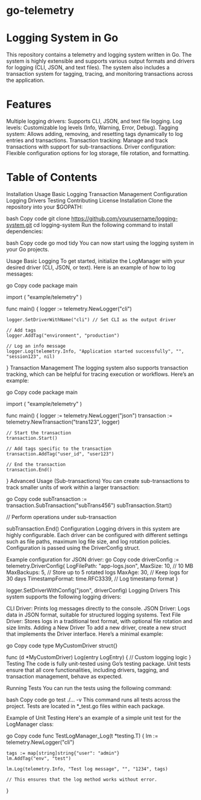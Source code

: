 # go-telemetry

# Logging System in Go

This repository contains a telemetry and logging system written in Go. The system is highly extensible and supports various output formats and drivers for logging (CLI, JSON, and text files). The system also includes a transaction system for tagging, tracing, and monitoring transactions across the application.

# Features

Multiple logging drivers: Supports CLI, JSON, and text file logging.
Log levels: Customizable log levels (Info, Warning, Error, Debug).
Tagging system: Allows adding, removing, and resetting tags dynamically to log entries and transactions.
Transaction tracking: Manage and track transactions with support for sub-transactions.
Driver configuration: Flexible configuration options for log storage, file rotation, and formatting.

# Table of Contents

Installation
Usage
Basic Logging
Transaction Management
Configuration
Logging Drivers
Testing
Contributing
License
Installation
Clone the repository into your $GOPATH:

bash
Copy code
git clone https://github.com/yourusername/logging-system.git
cd logging-system
Run the following command to install dependencies:

bash
Copy code
go mod tidy
You can now start using the logging system in your Go projects.

Usage
Basic Logging
To get started, initialize the LogManager with your desired driver (CLI, JSON, or text). Here is an example of how to log messages:

go
Copy code
package main

import (
"example/telemetry"
)

func main() {
logger := telemetry.NewLogger("cli")

    logger.SetDriverWithName("cli") // Set CLI as the output driver

    // Add tags
    logger.AddTag("environment", "production")

    // Log an info message
    logger.Log(telemetry.Info, "Application started successfully", "", "session123", nil)

}
Transaction Management
The logging system also supports transaction tracking, which can be helpful for tracing execution or workflows. Here’s an example:

go
Copy code
package main

import (
"example/telemetry"
)

func main() {
logger := telemetry.NewLogger("json")
transaction := telemetry.NewTransaction("trans123", logger)

    // Start the transaction
    transaction.Start()

    // Add tags specific to the transaction
    transaction.AddTag("user_id", "user123")

    // End the transaction
    transaction.End()

}
Advanced Usage (Sub-transactions)
You can create sub-transactions to track smaller units of work within a larger transaction:

go
Copy code
subTransaction := transaction.SubTransaction("subTrans456")
subTransaction.Start()

// Perform operations under sub-transaction

subTransaction.End()
Configuration
Logging drivers in this system are highly configurable. Each driver can be configured with different settings such as file paths, maximum log file size, and log rotation policies. Configuration is passed using the DriverConfig struct.

Example configuration for JSON driver:
go
Copy code
driverConfig := telemetry.DriverConfig{
LogFilePath: "app-logs.json",
MaxSize: 10, // 10 MB
MaxBackups: 5, // Store up to 5 rotated logs
MaxAge: 30, // Keep logs for 30 days
TimestampFormat: time.RFC3339, // Log timestamp format
}

logger.SetDriverWithConfig("json", driverConfig)
Logging Drivers
This system supports the following logging drivers:

CLI Driver: Prints log messages directly to the console.
JSON Driver: Logs data in JSON format, suitable for structured logging systems.
Text File Driver: Stores logs in a traditional text format, with optional file rotation and size limits.
Adding a New Driver
To add a new driver, create a new struct that implements the Driver interface. Here’s a minimal example:

go
Copy code
type MyCustomDriver struct{}

func (d \*MyCustomDriver) Log(entry LogEntry) {
// Custom logging logic
}
Testing
The code is fully unit-tested using Go’s testing package. Unit tests ensure that all core functionalities, including drivers, tagging, and transaction management, behave as expected.

Running Tests
You can run the tests using the following command:

bash
Copy code
go test ./... -v
This command runs all tests across the project. Tests are located in \*\_test.go files within each package.

Example of Unit Testing
Here's an example of a simple unit test for the LogManager class:

go
Copy code
func TestLogManager_Log(t \*testing.T) {
lm := telemetry.NewLogger("cli")

    tags := map[string]string{"user": "admin"}
    lm.AddTag("env", "test")

    lm.Log(telemetry.Info, "Test log message", "", "1234", tags)

    // This ensures that the log method works without error.

}
